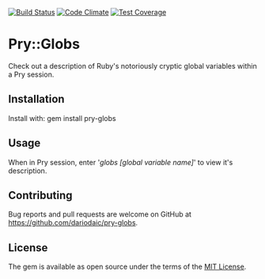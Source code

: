 [![Build Status](https://travis-ci.org/DarioDaic/pry-globs.svg?branch=master)](https://travis-ci.org/DarioDaic/pry-globs)
[![Code Climate](https://codeclimate.com/github/DarioDaic/pry-globs/badges/gpa.svg)](https://codeclimate.com/github/DarioDaic/pry-globs)
[![Test Coverage](https://codeclimate.com/github/DarioDaic/pry-globs/badges/coverage.svg)](https://codeclimate.com/github/DarioDaic/pry-globs/coverage)

# Pry::Globs
Check out a description of Ruby's notoriously cryptic global variables within a Pry
session.

## Installation
Install with: gem install pry-globs

## Usage
When in Pry session, enter '*globs [global variable name]*' to view it's
description.

## Contributing
Bug reports and pull requests are welcome on GitHub at https://github.com/dariodaic/pry-globs.


## License
The gem is available as open source under the terms of the [MIT License](http://opensource.org/licenses/MIT).
